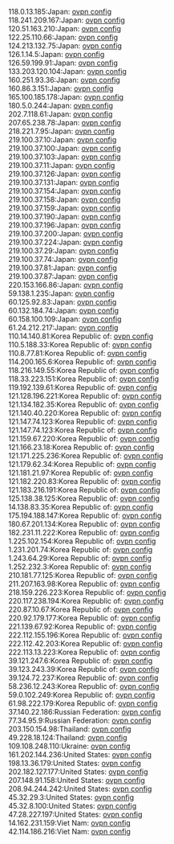118.0.13.185:Japan: [ovpn config](vpn/118_0_13_185.ovpn)  
118.241.209.167:Japan: [ovpn config](vpn/118_241_209_167.ovpn)  
120.51.163.210:Japan: [ovpn config](vpn/120_51_163_210.ovpn)  
122.25.110.66:Japan: [ovpn config](vpn/122_25_110_66.ovpn)  
124.213.132.75:Japan: [ovpn config](vpn/124_213_132_75.ovpn)  
126.1.14.5:Japan: [ovpn config](vpn/126_1_14_5.ovpn)  
126.59.199.91:Japan: [ovpn config](vpn/126_59_199_91.ovpn)  
133.203.120.104:Japan: [ovpn config](vpn/133_203_120_104.ovpn)  
160.251.93.36:Japan: [ovpn config](vpn/160_251_93_36.ovpn)  
160.86.3.151:Japan: [ovpn config](vpn/160_86_3_151.ovpn)  
165.100.185.178:Japan: [ovpn config](vpn/165_100_185_178.ovpn)  
180.5.0.244:Japan: [ovpn config](vpn/180_5_0_244.ovpn)  
202.7.118.61:Japan: [ovpn config](vpn/202_7_118_61.ovpn)  
207.65.238.78:Japan: [ovpn config](vpn/207_65_238_78.ovpn)  
218.221.7.95:Japan: [ovpn config](vpn/218_221_7_95.ovpn)  
219.100.37.10:Japan: [ovpn config](vpn/219_100_37_10.ovpn)  
219.100.37.100:Japan: [ovpn config](vpn/219_100_37_100.ovpn)  
219.100.37.103:Japan: [ovpn config](vpn/219_100_37_103.ovpn)  
219.100.37.11:Japan: [ovpn config](vpn/219_100_37_11.ovpn)  
219.100.37.126:Japan: [ovpn config](vpn/219_100_37_126.ovpn)  
219.100.37.131:Japan: [ovpn config](vpn/219_100_37_131.ovpn)  
219.100.37.154:Japan: [ovpn config](vpn/219_100_37_154.ovpn)  
219.100.37.158:Japan: [ovpn config](vpn/219_100_37_158.ovpn)  
219.100.37.159:Japan: [ovpn config](vpn/219_100_37_159.ovpn)  
219.100.37.190:Japan: [ovpn config](vpn/219_100_37_190.ovpn)  
219.100.37.196:Japan: [ovpn config](vpn/219_100_37_196.ovpn)  
219.100.37.200:Japan: [ovpn config](vpn/219_100_37_200.ovpn)  
219.100.37.224:Japan: [ovpn config](vpn/219_100_37_224.ovpn)  
219.100.37.29:Japan: [ovpn config](vpn/219_100_37_29.ovpn)  
219.100.37.74:Japan: [ovpn config](vpn/219_100_37_74.ovpn)  
219.100.37.81:Japan: [ovpn config](vpn/219_100_37_81.ovpn)  
219.100.37.87:Japan: [ovpn config](vpn/219_100_37_87.ovpn)  
220.153.166.86:Japan: [ovpn config](vpn/220_153_166_86.ovpn)  
59.138.1.235:Japan: [ovpn config](vpn/59_138_1_235.ovpn)  
60.125.92.83:Japan: [ovpn config](vpn/60_125_92_83.ovpn)  
60.132.184.74:Japan: [ovpn config](vpn/60_132_184_74.ovpn)  
60.158.100.109:Japan: [ovpn config](vpn/60_158_100_109.ovpn)  
61.24.212.217:Japan: [ovpn config](vpn/61_24_212_217.ovpn)  
110.14.140.81:Korea Republic of: [ovpn config](vpn/110_14_140_81.ovpn)  
110.5.188.33:Korea Republic of: [ovpn config](vpn/110_5_188_33.ovpn)  
110.8.77.81:Korea Republic of: [ovpn config](vpn/110_8_77_81.ovpn)  
114.200.165.6:Korea Republic of: [ovpn config](vpn/114_200_165_6.ovpn)  
118.216.149.55:Korea Republic of: [ovpn config](vpn/118_216_149_55.ovpn)  
118.33.223.151:Korea Republic of: [ovpn config](vpn/118_33_223_151.ovpn)  
119.192.139.61:Korea Republic of: [ovpn config](vpn/119_192_139_61.ovpn)  
121.128.196.221:Korea Republic of: [ovpn config](vpn/121_128_196_221.ovpn)  
121.134.182.35:Korea Republic of: [ovpn config](vpn/121_134_182_35.ovpn)  
121.140.40.220:Korea Republic of: [ovpn config](vpn/121_140_40_220.ovpn)  
121.147.74.123:Korea Republic of: [ovpn config](vpn/121_147_74_123.ovpn)  
121.147.74.123:Korea Republic of: [ovpn config](vpn/121_147_74_123.ovpn)  
121.159.67.220:Korea Republic of: [ovpn config](vpn/121_159_67_220.ovpn)  
121.166.23.18:Korea Republic of: [ovpn config](vpn/121_166_23_18.ovpn)  
121.171.225.236:Korea Republic of: [ovpn config](vpn/121_171_225_236.ovpn)  
121.179.62.34:Korea Republic of: [ovpn config](vpn/121_179_62_34.ovpn)  
121.181.21.97:Korea Republic of: [ovpn config](vpn/121_181_21_97.ovpn)  
121.182.220.83:Korea Republic of: [ovpn config](vpn/121_182_220_83.ovpn)  
121.183.216.191:Korea Republic of: [ovpn config](vpn/121_183_216_191.ovpn)  
125.138.38.125:Korea Republic of: [ovpn config](vpn/125_138_38_125.ovpn)  
14.138.83.35:Korea Republic of: [ovpn config](vpn/14_138_83_35.ovpn)  
175.194.188.147:Korea Republic of: [ovpn config](vpn/175_194_188_147.ovpn)  
180.67.201.134:Korea Republic of: [ovpn config](vpn/180_67_201_134.ovpn)  
182.231.11.222:Korea Republic of: [ovpn config](vpn/182_231_11_222.ovpn)  
1.225.102.154:Korea Republic of: [ovpn config](vpn/1_225_102_154.ovpn)  
1.231.201.74:Korea Republic of: [ovpn config](vpn/1_231_201_74.ovpn)  
1.243.64.29:Korea Republic of: [ovpn config](vpn/1_243_64_29.ovpn)  
1.252.232.3:Korea Republic of: [ovpn config](vpn/1_252_232_3.ovpn)  
210.181.77.125:Korea Republic of: [ovpn config](vpn/210_181_77_125.ovpn)  
211.207.163.98:Korea Republic of: [ovpn config](vpn/211_207_163_98.ovpn)  
218.159.226.223:Korea Republic of: [ovpn config](vpn/218_159_226_223.ovpn)  
220.117.238.194:Korea Republic of: [ovpn config](vpn/220_117_238_194.ovpn)  
220.87.10.67:Korea Republic of: [ovpn config](vpn/220_87_10_67.ovpn)  
220.92.179.177:Korea Republic of: [ovpn config](vpn/220_92_179_177.ovpn)  
221.139.67.92:Korea Republic of: [ovpn config](vpn/221_139_67_92.ovpn)  
222.112.155.196:Korea Republic of: [ovpn config](vpn/222_112_155_196.ovpn)  
222.112.42.203:Korea Republic of: [ovpn config](vpn/222_112_42_203.ovpn)  
222.113.13.223:Korea Republic of: [ovpn config](vpn/222_113_13_223.ovpn)  
39.121.247.6:Korea Republic of: [ovpn config](vpn/39_121_247_6.ovpn)  
39.123.243.39:Korea Republic of: [ovpn config](vpn/39_123_243_39.ovpn)  
39.124.72.237:Korea Republic of: [ovpn config](vpn/39_124_72_237.ovpn)  
58.236.12.243:Korea Republic of: [ovpn config](vpn/58_236_12_243.ovpn)  
59.0.102.249:Korea Republic of: [ovpn config](vpn/59_0_102_249.ovpn)  
61.98.222.179:Korea Republic of: [ovpn config](vpn/61_98_222_179.ovpn)  
37.140.22.186:Russian Federation: [ovpn config](vpn/37_140_22_186.ovpn)  
77.34.95.9:Russian Federation: [ovpn config](vpn/77_34_95_9.ovpn)  
203.150.154.98:Thailand: [ovpn config](vpn/203_150_154_98.ovpn)  
49.228.18.124:Thailand: [ovpn config](vpn/49_228_18_124.ovpn)  
109.108.248.110:Ukraine: [ovpn config](vpn/109_108_248_110.ovpn)  
161.202.144.236:United States: [ovpn config](vpn/161_202_144_236.ovpn)  
198.13.36.179:United States: [ovpn config](vpn/198_13_36_179.ovpn)  
202.182.127.177:United States: [ovpn config](vpn/202_182_127_177.ovpn)  
207.148.91.158:United States: [ovpn config](vpn/207_148_91_158.ovpn)  
208.94.244.242:United States: [ovpn config](vpn/208_94_244_242.ovpn)  
45.32.29.3:United States: [ovpn config](vpn/45_32_29_3.ovpn)  
45.32.8.100:United States: [ovpn config](vpn/45_32_8_100.ovpn)  
47.28.227.197:United States: [ovpn config](vpn/47_28_227_197.ovpn)  
14.162.231.159:Viet Nam: [ovpn config](vpn/14_162_231_159.ovpn)  
42.114.186.216:Viet Nam: [ovpn config](vpn/42_114_186_216.ovpn)  
